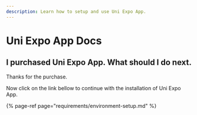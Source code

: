```yaml
---
description: Learn how to setup and use Uni Expo App.
---
```


# Uni Expo App Docs

## I purchased Uni Expo App. What should I do next.

Thanks for the purchase. 

Now click on the link bellow to continue with the installation of Uni Expo App.

{% page-ref page="requirements/environment-setup.md" %}





